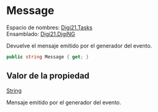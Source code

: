# Message

Espacio de nombres: [Digi21.Tasks](../../)  
Ensamblado: [Digi21.DigiNG](../../../)

Devuelve el mensaje emitido por el generador del evento.

```csharp
public string Message { get; }
```

## Valor de la propiedad

[String](https://docs.microsoft.com/en-us/dotnet/api/system.string?view=net-5.0)

Mensaje emitido por el generador del evento.

